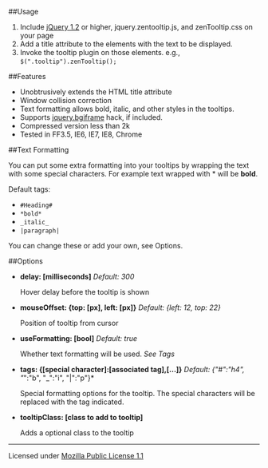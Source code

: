 ##Usage

   1. Include [jQuery 1.2](http://jquery.com) or higher, jquery.zentooltip.js, and zenTooltip.css on your page
   2. Add a title attribute to the elements with the text to be displayed.
   3. Invoke the tooltip plugin on those elements. e.g., `$(".tooltip").zenTooltip();`

##Features

  * Unobtrusively extends the HTML title attribute
  * Window collision correction
  * Text formatting allows bold, italic, and other styles in the tooltips.
  * Supports [jquery.bgiframe](http://docs.jquery.com/Plugins/bgiframe) hack, if included.
  * Compressed version less than 2k
  * Tested in FF3.5, IE6, IE7, IE8, Chrome

##Text Formatting

You can put some extra formatting into your tooltips by wrapping the text with some special characters. For example text wrapped with \* will be **bold**.

Default tags:

  * `#Heading#`
  * `*bold*`
  * `_italic_`
  * `|paragraph|`

You can change these or add your own, see Options.

##Options

  * **delay: [milliseconds]** *Default: 300*

    Hover delay before the tooltip is shown
      
  * **mouseOffset: {top: [px], left: [px]}** *Default: {left: 12, top: 22}*

    Position of tooltip from cursor
      
  * **useFormatting: [bool]** *Default: true*

    Whether text formatting will be used. *See Tags*
    
  * **tags: {[special character]:[associated tag],[...]}** *Default: {"#":"h4", "*":"b", "_":"i", "|":"p"}*

    Special formatting options for the tooltip. The special characters will be replaced with the tag indicated.
    
  * **tooltipClass: [class to add to tooltip]**

    Adds a optional class to the tooltip

---

Licensed under [Mozilla Public License 1.1](http://www.mozilla.org/MPL/)
